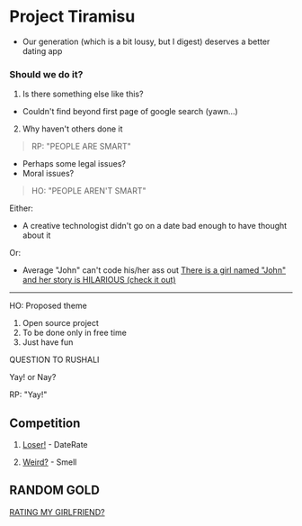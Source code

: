 # Project Tiramisu

- Our generation (which is a bit lousy, but I digest) deserves a better dating app


### Should we do it? 

1. Is there something else like this?
- Couldn't find beyond first page of google search (yawn...)

2. Why haven't others done it

> RP: "PEOPLE ARE SMART"

- Perhaps some legal issues?
- Moral issues? 

> HO: "PEOPLE AREN'T SMART"

Either:
- A creative technologist didn't go on a date bad enough to have thought about it

Or:
- Average "John" can't code his/her ass out
[There is a girl named "John" and her story is HILARIOUS (check it out)](https://www.thesun.co.uk/fabulous/8206376/woman-john-name-change-girlier-teased/)

--------

HO: Proposed theme 

1. Open source project 
2. To be done only in free time
3. Just have fun 


QUESTION TO RUSHALI

Yay! or Nay? 

RP: "Yay!" 

## Competition 

1. [Loser!](https://www.daterate.net/) - DateRate

2. [Weird?](https://smell.dating/) - Smell


## RANDOM GOLD

[RATING MY GIRLFRIEND?](https://www.quora.com/My-girlfriend-asked-me-what-her-attractiveness-rating-is-and-I-said-7-Now-she-is-really-upset-What-did-I-do-wrong)




